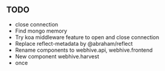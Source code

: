 ## TODO
* close connection
* Find mongo memory
* Try koa middleware feature to open and close connection
* Replace reflect-metadata by @abraham/reflect
* Rename components to webhive.api, webhive.frontend
* New component webhive.harvest
* once
